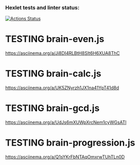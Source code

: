 ### Hexlet tests and linter status:
[![Actions Status](https://github.com/dmiquilena/frontend-project-98/actions/workflows/hexlet-check.yml/badge.svg)](https://github.com/dmiquilena/frontend-project-98/actions)

# TESTING brain-even.js 
https://asciinema.org/a/Ji8DI4RLBtH8SIt6H6XUA8ThC

# TESTING brain-calc.js
https://asciinema.org/a/UK5ZNyrzh1JX1na41YpT41d8d

# TESTING brain-gcd.js
https://asciinema.org/a/UdJs6mXUWpXrcNem1cyWGsATl

# TESTING brain-progression.js
https://asciinema.org/a/Q1sYKrFbNTAqOmxrwTUhTLn0D
